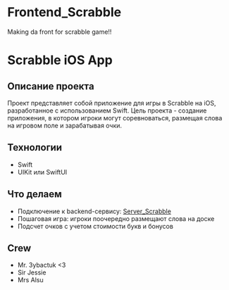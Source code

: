 # Frontend_Scrabble
Making da front for scrabble game!!

# Scrabble iOS App

## Описание проекта
Проект представляет собой приложение для игры в Scrabble на iOS, разработанное с использованием Swift. Цель проекта - создание приложения, в котором игроки могут соревноваться, размещая слова на игровом поле и зарабатывая очки.

## Технологии
- Swift
- UIKit или SwiftUI

## Что делаем
- Подключение к backend-сервису: [Server_Scrabble](https://github.com/prettycrewcutyulia/Server_Scrabble/)
- Пошаговая игра: игроки поочередно размещают слова на доске
- Подсчет очков с учетом стоимости букв и бонусов

## Crew
- Mr. 3ybactuk <3
- Sir Jessie
- Mrs Alsu

